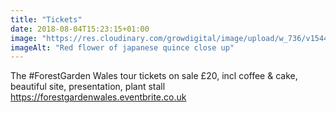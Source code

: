 ```yaml
---
title: "Tickets"
date: 2018-08-04T15:23:15+01:00
image: "https://res.cloudinary.com/growdigital/image/upload/w_736/v1544300867/chaenomeles-41478572351.jpg"
imageAlt: "Red flower of japanese quince close up"
---
```


The #ForestGarden Wales tour tickets on sale £20, incl coffee & cake, beautiful site, presentation, plant stall https://forestgardenwales.eventbrite.co.uk
